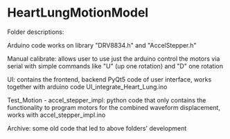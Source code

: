 # HeartLungMotionModel

Folder descriptions:

Arduino code works on library "DRV8834.h" and "AccelStepper.h"

Manual calibrate: allows user to use just the arduino control the motors via serial with simple commands like "U" (up one rotation) and "D" one rotation

UI: contains the frontend, backend PyQt5 code of user interface, works together with arduino code UI_integrate_Heart_Lung.ino

Test_Motion - accel_stepper_impl: python code that only contains the functionality to program motors for the combined waveform displacement, works with accel_stepper_impl.ino


Archive: some old code that led to above folders' development
